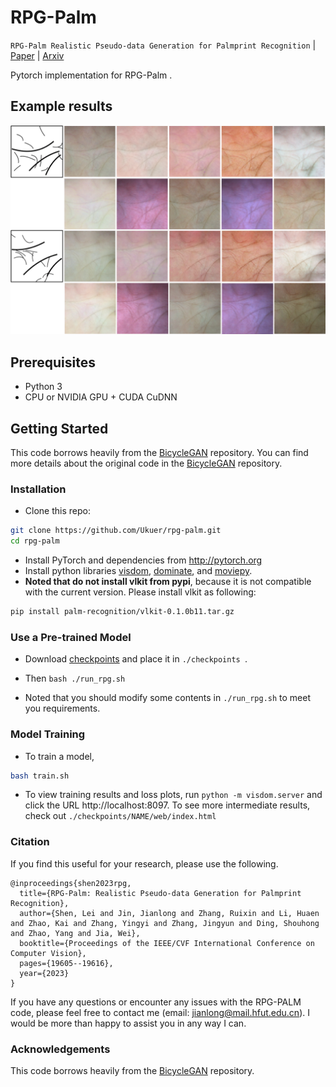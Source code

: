 # RPG-Palm
`RPG-Palm Realistic Pseudo-data Generation for Palmprint Recognition` |  [Paper](https://openaccess.thecvf.com/content/ICCV2023/papers/Shen_RPG-Palm_Realistic_Pseudo-data_Generation_for_Palmprint_Recognition_ICCV_2023_paper.pdf) | [Arxiv](https://arxiv.org/abs/2307.14016)


Pytorch implementation for RPG-Palm .


## Example results
<img src='imgs/rpg-results.png' width=820>  


## Prerequisites
- Python 3
- CPU or NVIDIA GPU + CUDA CuDNN

## Getting Started ###

This code borrows heavily from the [BicycleGAN](https://github.com/junyanz/BicycleGAN/tree/master) repository. You can find more details about the original code in the [BicycleGAN](https://github.com/junyanz/BicycleGAN) repository.

### Installation
- Clone this repo:
```bash
git clone https://github.com/Ukuer/rpg-palm.git
cd rpg-palm
``` 
- Install PyTorch and dependencies from http://pytorch.org
- Install python libraries [visdom](https://github.com/facebookresearch/visdom), [dominate](https://github.com/Knio/dominate), and [moviepy](https://github.com/Zulko/moviepy).   
- **Noted that do not install vlkit from pypi**, because it is not compatible with the current version. Please install vlkit as following:
```bash
pip install palm-recognition/vlkit-0.1.0b11.tar.gz 
```

### Use a Pre-trained Model
- Download [checkpoints](https://drive.google.com/file/d/1P-Z2lem3lRCu99oEReJhzYwBP6dzCuMn/view?usp=drive_link) and place it in `./checkpoints `.

- Then `bash ./run_rpg.sh`
- Noted that you should modify some contents in `./run_rpg.sh` to meet you requirements.

### Model Training
- To train a model,
```bash
bash train.sh
```
- To view training results and loss plots, run `python -m visdom.server` and click the URL http://localhost:8097. To see more intermediate results, check out  `./checkpoints/NAME/web/index.html`


### Citation

If you find this useful for your research, please use the following.

```
@inproceedings{shen2023rpg,
  title={RPG-Palm: Realistic Pseudo-data Generation for Palmprint Recognition},
  author={Shen, Lei and Jin, Jianlong and Zhang, Ruixin and Li, Huaen and Zhao, Kai and Zhang, Yingyi and Zhang, Jingyun and Ding, Shouhong and Zhao, Yang and Jia, Wei},
  booktitle={Proceedings of the IEEE/CVF International Conference on Computer Vision},
  pages={19605--19616},
  year={2023}
}
```

If you have any questions or encounter any issues with the RPG-PALM code, please feel free to contact me (email: jianlong@mail.hfut.edu.cn). 
I would be more than happy to assist you in any way I can.

### Acknowledgements

This code borrows heavily from the [BicycleGAN](https://github.com/junyanz/BicycleGAN/tree/master) repository.